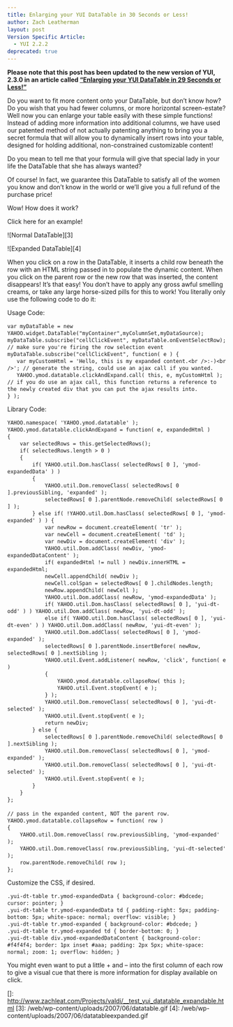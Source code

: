 ```yaml
---
title: Enlarging your YUI DataTable in 30 Seconds or Less!
author: Zach Leatherman
layout: post
Version Specific Article:
  - YUI 2.2.2
deprecated: true
---
```


**Please note that this post has been updated to the new version of YUI, 2.3.0 in an article called [“Enlarging your YUI DataTable in 29 Seconds or Less!”][1]**

 [1]: /web/2007/08/28/enlarging-your-yui-datatable-in-29-seconds-or-less/

Do you want to fit more content onto your DataTable, but don’t know how? Do you wish that you had fewer columns, or more horizontal screen-estate? Well now you can enlarge your table easily with these simple functions! Instead of adding more information into additional columns, we have used our patented method of not actually patenting anything to bring you a secret formula that will allow you to dynamically insert rows into your table, designed for holding additional, non-constrained customizable content!

Do you mean to tell me that your formula will give that special lady in your life the DataTable that she has always wanted?

Of course! In fact, we guarantee this DataTable to satisfy all of the women you know and don’t know in the world or we’ll give you a full refund of the purchase price!

Wow! How does it work?

 
Click here for an example!

![Normal DataTable][3]

![Expanded DataTable][4]  


When you click on a row in the DataTable, it inserts a child row beneath the row with an HTML string passed in to populate the dynamic content. When you click on the parent row or the new row that was inserted, the content disappears! It’s that easy! You don’t have to apply any gross awful smelling creams, or take any large horse-sized pills for this to work! You literally only use the following code to do it:

Usage Code:

    var myDataTable = new YAHOO.widget.DataTable("myContainer",myColumnSet,myDataSource);  
    myDataTable.subscribe("cellClickEvent", myDataTable.onEventSelectRow); // make sure you're firing the row selection event
    myDataTable.subscribe("cellClickEvent", function( e ) {
       var myCustomHtml = 'Hello, this is my expanded content.<br />:-)<br />'; // generate the string, could use an ajax call if you wanted.
       YAHOO.ymod.datatable.clickAndExpand.call( this, e, myCustomHtml ); // if you do use an ajax call, this function returns a reference to the newly created div that you can put the ajax results into.
    } );

Library Code:

    YAHOO.namespace( 'YAHOO.ymod.datatable' );
    YAHOO.ymod.datatable.clickAndExpand = function( e, expandedHtml )
    {
        var selectedRows = this.getSelectedRows();
        if( selectedRows.length > 0 )
        {
            if( YAHOO.util.Dom.hasClass( selectedRows[ 0 ], 'ymod-expandedData' ) )
            {
                YAHOO.util.Dom.removeClass( selectedRows[ 0 ].previousSibling, 'expanded' );
                selectedRows[ 0 ].parentNode.removeChild( selectedRows[ 0 ] );
            } else if( !YAHOO.util.Dom.hasClass( selectedRows[ 0 ], 'ymod-expanded' ) ) {
                var newRow = document.createElement( 'tr' );
                var newCell = document.createElement( 'td' );
                var newDiv = document.createElement( 'div' );
                YAHOO.util.Dom.addClass( newDiv, 'ymod-expandedDataContent' );
                if( expandedHtml != null ) newDiv.innerHTML = expandedHtml;
                newCell.appendChild( newDiv );
                newCell.colSpan = selectedRows[ 0 ].childNodes.length;
                newRow.appendChild( newCell );      
                YAHOO.util.Dom.addClass( newRow, 'ymod-expandedData' );
                if( YAHOO.util.Dom.hasClass( selectedRows[ 0 ], 'yui-dt-odd' ) ) YAHOO.util.Dom.addClass( newRow, 'yui-dt-odd' );
                else if( YAHOO.util.Dom.hasClass( selectedRows[ 0 ], 'yui-dt-even' ) ) YAHOO.util.Dom.addClass( newRow, 'yui-dt-even' );
                YAHOO.util.Dom.addClass( selectedRows[ 0 ], 'ymod-expanded' );
                selectedRows[ 0 ].parentNode.insertBefore( newRow, selectedRows[ 0 ].nextSibling );
                YAHOO.util.Event.addListener( newRow, 'click', function( e )
                {
                    YAHOO.ymod.datatable.collapseRow( this );
                    YAHOO.util.Event.stopEvent( e );
                } );
                YAHOO.util.Dom.removeClass( selectedRows[ 0 ], 'yui-dt-selected' );
                YAHOO.util.Event.stopEvent( e );
                return newDiv;
            } else {
                selectedRows[ 0 ].parentNode.removeChild( selectedRows[ 0 ].nextSibling );
                YAHOO.util.Dom.removeClass( selectedRows[ 0 ], 'ymod-expanded' );
                YAHOO.util.Dom.removeClass( selectedRows[ 0 ], 'yui-dt-selected' );
                YAHOO.util.Event.stopEvent( e );
            }
        }
    };
     
    // pass in the expanded content, NOT the parent row.
    YAHOO.ymod.datatable.collapseRow = function( row )
    {
        YAHOO.util.Dom.removeClass( row.previousSibling, 'ymod-expanded' );
        YAHOO.util.Dom.removeClass( row.previousSibling, 'yui-dt-selected' );
        row.parentNode.removeChild( row );
    };

Customize the CSS, if desired.

    .yui-dt-table tr.ymod-expandedData { background-color: #bdcede; cursor: pointer; }
    .yui-dt-table tr.ymod-expandedData td { padding-right: 5px; padding-bottom: 5px; white-space: normal; overflow: visible; }
    .yui-dt-table tr.ymod-expanded { background-color: #bdcede; }
    .yui-dt-table tr.ymod-expanded td { border-bottom: 0; }
    .yui-dt-table div.ymod-expandedDataContent { background-color: #f4f4f4; border: 1px inset #aaa; padding: 2px 5px; white-space: normal; zoom: 1; overflow: hidden; }

You might even want to put a little + and – into the first column of each row to give a visual cue that there is more information for display available on click.

 []: http://www.zachleat.com/Projects/valdi/__test_yui_datatable_expandable.html
 [3]: /web/wp-content/uploads/2007/06/datatable.gif
 [4]: /web/wp-content/uploads/2007/06/datatableexpanded.gif
